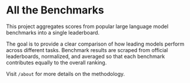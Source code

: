 # All the Benchmarks

This project aggregates scores from popular large language model benchmarks into a single leaderboard.

The goal is to provide a clear comparison of how leading models perform across different tasks. Benchmark results are scraped from official leaderboards, normalized, and averaged so that each benchmark contributes equally to the overall ranking.

Visit `/about` for more details on the methodology.
